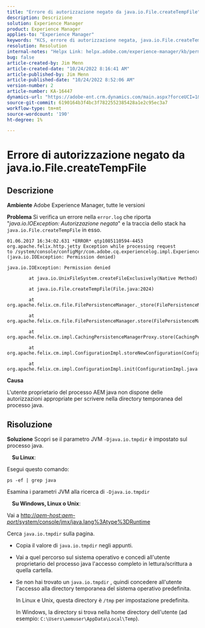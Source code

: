 ```yaml
---
title: "Errore di autorizzazione negato da java.io.File.createTempFile"
description: Descrizione
solution: Experience Manager
product: Experience Manager
applies-to: "Experience Manager"
keywords: "KCS, errore di autorizzazione negata, java.io.File.createTempFile, risoluzione dei problemi, Adobe Experience Manager"
resolution: Resolution
internal-notes: "Helpx Link: helpx.adobe.com/experience-manager/kb/permission_denied_error_from_java_io_file.html"
bug: false
article-created-by: Jim Menn
article-created-date: "10/24/2022 8:16:41 AM"
article-published-by: Jim Menn
article-published-date: "10/24/2022 8:52:06 AM"
version-number: 2
article-number: KA-16447
dynamics-url: "https://adobe-ent.crm.dynamics.com/main.aspx?forceUCI=1&pagetype=entityrecord&etn=knowledgearticle&id=6bab172c-7453-ed11-bba2-6045bd0065f9"
source-git-commit: 6190164b3f4bc3f7822552385428a1e2c95ec3a7
workflow-type: tm+mt
source-wordcount: '190'
ht-degree: 1%

---
```


# Errore di autorizzazione negato da java.io.File.createTempFile

## Descrizione


<b>Ambiente</b>
Adobe Experience Manager, tutte le versioni

<b>Problema</b>
Si verifica un errore nella `error.log` che riporta &quot;*java.io.IOException: Autorizzazione negata*&quot; e la traccia dello stack ha `java.io.File.createTempFile` in esso.


```
01.06.2017 16:34:02.631 *ERROR* qtp1085110594-4453 org.apache.felix.http.jetty Exception while processing request to /system/console/configMgr/com.adobe.cq.experiencelog.impl.ExperienceLogConfigServlet (java.io.IOException: Permission denied)

java.io.IOException: Permission denied

        at java.io.UnixFileSystem.createFileExclusively(Native Method)

        at java.io.File.createTempFile(File.java:2024)

        at org.apache.felix.cm.file.FilePersistenceManager._store(FilePersistenceManager.java:699)

        at org.apache.felix.cm.file.FilePersistenceManager.store(FilePersistenceManager.java:660)

        at org.apache.felix.cm.impl.CachingPersistenceManagerProxy.store(CachingPersistenceManagerProxy.java:242)

        at org.apache.felix.cm.impl.ConfigurationImpl.storeNewConfiguration(ConfigurationImpl.java:462)

        at org.apache.felix.cm.impl.ConfigurationImpl.init(ConfigurationImpl.java:183)
```


<b>Causa</b>

L&#39;utente proprietario del processo AEM java non dispone delle autorizzazioni appropriate per scrivere nella directory temporanea del processo java.




## Risoluzione


<b>Soluzione</b>
Scopri se il parametro JVM `-Djava.io.tmpdir` è impostato sul processo java.

<b>    Su Linux</b>:

Esegui questo comando:


```
ps -ef | grep java
```


Esamina i parametri JVM alla ricerca di `-Djava.io.tmpdir`

<b>    Su Windows, Linux o Unix</b>:

Vai a [http://*aem-host:aem-port*/system/console/jmx/java.lang%3Atype%3DRuntime](http://aem-host:aem-port/system/console/jmx/java.lang%3Atype%3DRuntime)

Cerca `java.io.tmpdir` sulla pagina.

- Copia il valore di `java.io.tmpdir` negli appunti.
- Vai a quel percorso sul sistema operativo e concedi all&#39;utente proprietario del processo java l&#39;accesso completo in lettura/scrittura a quella cartella.
- Se non hai trovato un `java.io.tmpdir` , quindi concedere all&#39;utente l&#39;accesso alla directory temporanea del sistema operativo predefinita.

   In Linux e Unix, questa directory è `/tmp` per impostazione predefinita.

   In Windows, la directory si trova nella home directory dell&#39;utente (ad esempio: `C:\Users\aemuser\AppData\Local\Temp`).

